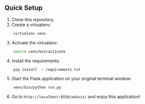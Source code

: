 Quick Setup
-----------

1. Clone this repository.
2. Create a virtualenv:
````bash
    virtualenv venv
````
3. Activate the virtualenv:
````bash
    source venv/bin/activate
````
4. Install the requirements:
````bash
    pip install -r requirements.txt
````
5. Start the Flask application on your original terminal window:
````bash
    venv/bin/python run.py
````
6. Go to `http://localhost:8558/eduvis/` and enjoy this application!